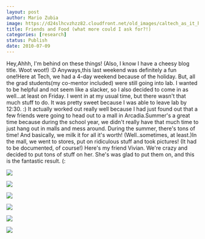 ```yaml
---
layout: post
author: Mario Zubia
image: https://d24slhcvzhzz82.cloudfront.net/old_images/caltech_as_it_happens/6a0105349b8251970b01348534a3f5970c.jpg
title: Friends and Food (what more could I ask for?!) 
categories: [research]
status: Publish
date: 2010-07-09
---
```



Hey,Ahhh, I'm behind on these things! (Also, I know I have a cheesy blog title. Woot woot!) :D Anyways,this last weekend was definitely a fun one!Here at Tech, we had a 4-day weekend because of the holiday. But, all the grad students(my co-mentor included) were still going into lab. I wanted to be helpful and not seem like a slacker, so I also decided to come in as well...at least on Friday. I went in at my usual time, but there wasn't that much stuff to do. It was pretty sweet because I was able to leave lab by 12:30. :) It actually worked out really well because I had just found out that a few friends were going to head out to a mall in Arcadia.Summer's a great time because during the school year, we didn't really have that much time to just hang out in malls and mess around. During the summer, there's tons of time! And basically, we milk it for all it's worth! (Well..sometimes, at least.)In the mall, we went to stores, put on ridiculous stuff and took pictures! (It had to be documented, of course!) Here's my friend Vivian. We're crazy and decided to put tons of stuff on her. She's was glad to put them on, and this is the fantastic result. (:

![](https://d24slhcvzhzz82.cloudfront.net/old_images/caltech_as_it_happens/6a0105349b8251970b0133f20f1bd3970b.jpg)

![](https://d24slhcvzhzz82.cloudfront.net/old_images/caltech_as_it_happens/6a0105349b8251970b0133f2151cc2970b.jpg)

![](https://d24slhcvzhzz82.cloudfront.net/old_images/caltech_as_it_happens/6a0105349b8251970b0134853a7ec5970c.jpg)

![](https://d24slhcvzhzz82.cloudfront.net/old_images/caltech_as_it_happens/6a0105349b8251970b0134853a7fc4970c.jpg)

![](https://d24slhcvzhzz82.cloudfront.net/old_images/caltech_as_it_happens/6a0105349b8251970b0134853a83f5970c.jpg)

![](https://d24slhcvzhzz82.cloudfront.net/old_images/caltech_as_it_happens/6a0105349b8251970b0134853a8743970c.jpg)
